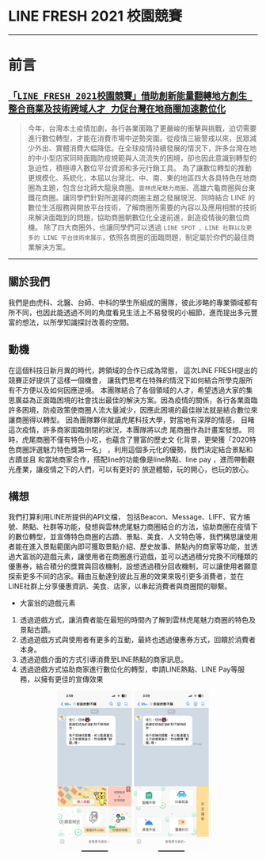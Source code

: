 # LINE FRESH 2021 校園競賽
---
# 前言
## [``「LINE FRESH 2021校園競賽」借助創新能量翻轉地方創生 整合商業及技術跨域人才 力促台灣在地商圈加速數位化``](https://linecorp.com/zh-hant/pr/news/zh-hant/2021/4031)
>今年，台灣本土疫情加劇，各行各業面臨了更嚴峻的衝擊與挑戰，迫切需要進行數位轉型，才能在消費市場中逆勢突圍。從疫情三級警戒以來，民眾減少外出、實體消費大幅降低。在全球疫情持續發展的情況下，許多台灣在地的中小型店家同時面臨防疫規範與人流流失的困境，卻也因此意識到轉型的急迫性，積極導入數位平台資源和多元行銷工具。
>為了讓數位轉型的推動更規模化、系統化，本屆以台灣北、中、南、東的地區四大各具特色在地商圈為主題，包含台北師大龍泉商圈、``雲林虎尾魅力商圈``、高雄六龜商圈與台東鐵花商圈。讓同學們針對所選擇的商圈主題之發展現況、同時結合 LINE 的數位生活服務與開放平台技術，了解商圈所需要的內容以及應用相關的技術來解決面臨到的問題，協助商圈朝數位化全速前進，創造疫情後的數位商機。
>除了四大商圈外，也讓同學們可以透過 ``LINE SPOT 、LINE 社群以及更多的 LINE 平台技術來展示``，依照各商圈的面臨問題，制定屬於你們的最佳商業解決方案。

---
## 關於我們
我們是由虎科、北醫、台師、中科的學生所組成的團隊，彼此涉略的專業領域都有所不同，也因此能透過不同的角度看見生活上不易發現的小細節，進而提出多元豐富的想法，以所學知識探討改善的空間。

## 動機
在這個科技日新月異的時代，跨領域的合作已成為常態， 這次LINE FRESH提出的競賽正好提供了這樣一個機會， 讓我們思考在特殊的情況下如何結合所學克服所有不方便以及如何因應逆境。
本團隊結合了各個領域的人才，希望透過大家的集思廣益為正面臨困境的社會找出最佳的解決方案。因為疫情的關係，各行各業面臨許多困境，防疫政策使商圈人流大量減少，因應此困境的最佳辦法就是結合數位來讓商圈得以轉型。
因為團隊夥伴就讀虎尾科技大學，對當地有深厚的情感， 目睹這次疫情，許多商家面臨倒閉的狀況，本團隊將以虎 尾商圈作為計畫案發想。 同時，虎尾商圈不僅有特色小吃，也蘊含了豐富的歷史文 化背景，更榮獲「2020特色商圈評選魅力特色獎第一名」 ，利用這個多元化的優勢，我們決定結合景點和古蹟並且 和當地商家合作，搭配line的功能像是line熱點、line pay ，進而帶動觀光產業，讓疫情之下的人們，可以有更好的 旅遊體驗，玩的開心，也玩的放心。

## 構想
我們打算利用LINE所提供的API文檔， 包括Beacon、Message、LIFF、官方帳號、熱點、社群等功能，發想與雲林虎尾魅力商圈結合的方法，協助商圈在疫情下的數位轉型，並宣傳特色商圈的古蹟、景點、美食、人文特色等，我們構思讓使用者能在進入景點範圍內即可獲取景點介紹、歷史故事、熱點內的商家等功能，並透過大富翁的遊戲元素，讓使用者在商圈進行遊戲，並可以透過積分兌換不同種類的優惠券，結合積分的獎賞與回收機制，設想透過積分回收機制，可以讓使用者願意探索更多不同的店家。藉由互動達到彼此互惠的效果來吸引更多消費者，並在LINE社群上分享優惠資訊、美食、店家，以串起消費者與商圈間的聯繫。

- 大富翁的遊戲元素
1. 透過遊戲方式，讓消費者能在最短的時間內了解到雲林虎尾魅力商圈的特色及景點古蹟。
2.	透過遊戲方式與使用者有更多的互動，最終也透過優惠券方式，回饋於消費者本身。
3.	透過遊戲介面的方式引導消費至LINE熱點的商家訊息。
4.	透過遊戲方式協助商家進行數位化的轉型，申請LINE熱點、LINE Pay等服務，以擁有更佳的宣傳效果

<div style="text-align:center;">
  <img src="https://github.com/chiajen870907/LineFresh2021/blob/main/IMG/LineBot1.jpg" style="width:30%; display:inline-block;">
  <img src="https://github.com/chiajen870907/LineFresh2021/blob/main/IMG/LineBot2.jpg" style="width:30%; display:inline-block;">
</div>
